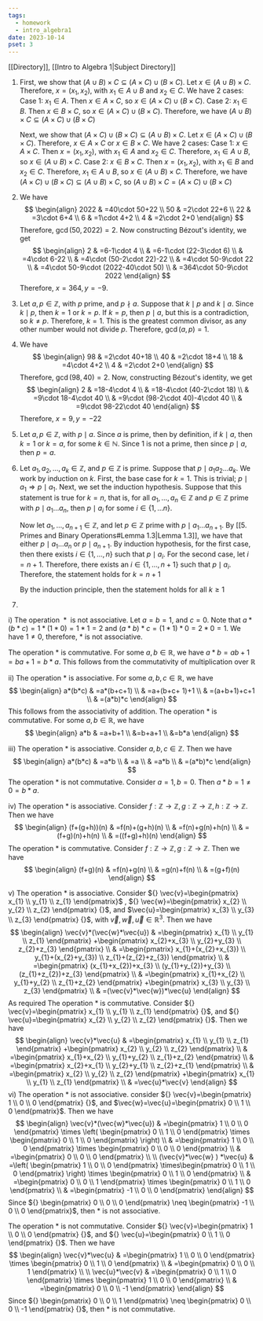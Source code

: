 ```yaml
---
tags:
  - homework
  - intro_algebra1
date: 2023-10-14
pset: 3
---
```

[[Directory]], [[Intro to Algebra 1|Subject Directory]]
1. First, we show that ${} (A \cup B)\times C\subseteq(A\times C)\cup(B\times C)$. Let ${} x \in (A\cup B)\times C {}$. Therefore, ${} x=(x_{1},\, x_{2}) {}$, with ${} x_{1}\in A\cup B {}$ and ${} x_{2} \in  C {}$. We have 2 cases:
	Case 1: ${} x_{1} \in  A$. Then ${} x \in A\times C {}$, so ${} x \in  (A\times C)\cup(B\times C) {}$. 
	Case 2: ${} x_{1} \in  B {}$. Then ${} x \in  B\times C {}$, so ${} x \in  (A\times C)\cup(B\times C)$.
	Therefore, we have ${} (A \cup B)\times C\subseteq(A\times C)\cup(B\times C) {}$

	Next, we show that ${} (A\times C)\cup(B\times C)\subseteq{} (A \cup B)\times C {}$. Let ${} x \in  (A\times C)\cup(B\times C) {}$. Therefore, ${} x \in A\times C {}$ or ${} x \in  B\times C {}$. We have 2 cases:
	Case 1: ${} x \in  A\times C {}$. Then ${} x=(x_{1},\, x_{2})$, with ${} x_{1}\in  A$ and ${} x_{2}\in C {}$. Therefore, ${} x_{1}\in A\cup B {}$, so ${} x \in  (A\cup B)\times C {}$. 
	Case 2: ${} x \in B\times C {}$. Then ${} x=(x_{1},\, x_{2}) {}$, with ${} x_{1}\in B {}$ and ${} x_{2}\in C {}$. Therefore, ${} x_{1} \in  A\cup B {}$, so ${} x \in  (A\cup B)\times C {}$. 
	Therefore, we have $(A\times C)\cup(B\times C)\subseteq(A\cup B)\times C$, so ${} (A \cup B)\times C=(A\times C)\cup(B\times C) {}$

 2. We have
 $$
\begin{align}
2022 & =40\cdot 50+22 \\
50 & =2\cdot 22+6 \\
22 & =3\cdot 6+4 \\
6 & =1\cdot 4+2 \\
4 & =2\cdot 2+0
\end{align}
$$
	Therefore, ${} \gcd(50,\, 2022)=2$. Now constructing Bézout's identity, we get 
 $$
\begin{align}
2 & =6-1\cdot 4 \\
 & =6-1\cdot (22-3\cdot 6) \\
 & =4\cdot 6-22 \\
 & =4\cdot (50-2\cdot 22)-22 \\
 & =4\cdot 50-9\cdot 22 \\
 & =4\cdot 50-9\cdot (2022-40\cdot 50) \\
 & =364\cdot 50-9\cdot 2022
\end{align}
$$
	Therefore, ${} x=364,\, y=-9 {}$.

 3. Let ${} a,\, p \in  \mathbb{Z} {}$, with $p$ prime, and ${} p\nmid a$. Suppose that $k\mid p$ and $k\mid a$. Since $k\mid p$, then ${} k=1$ or ${} k=p {}$. If ${} k=p {}$, then $p\mid a$, but this is a contradiction, so $k\neq p$. Therefore, ${} k=1 {}$. This is the greatest common divisor, as any other number would not divide $p$. Therefore, ${} \gcd(a,\, p)=1. {}$

 4. We have
 $$
\begin{align}
98 & =2\cdot 40+18 \\
40 & =2\cdot 18+4 \\
18 & =4\cdot 4+2 \\
4 & =2\cdot 2+0
\end{align}
$$
	Therefore, $\gcd(98,\, 40)=2$. Now, constructing Bézout's identity, we get
 $$
\begin{align}
2 & =18-4\cdot 4 \\
 & =18-4\cdot (40-2\cdot 18) \\
 & =9\cdot 18-4\cdot 40 \\
 & =9\cdot (98-2\cdot 40)-4\cdot 40 \\
 & =9\cdot 98-22\cdot 40
\end{align}
$$
	Therefore, ${} x=9,\, y=-22 {}$

 5. Let ${} a,\, p \in  \mathbb{Z} {}$, with $p\mid a$. Since $a {}$ is prime, then by definition, if ${} k\mid a$, then ${} k=1 {}$ or $k=a$, for some ${} k\in \mathbb{N} {}$. Since $1$ is not a prime, then since $p\mid a$, then ${} p=a {}$.

 6. Let ${} a_{1},\, a_{2},\,\dots,\,a_{k}\in \mathbb{Z} {}$, and ${} p \in \mathbb{Z} {}$ is prime. Suppose that $p\mid a_{1}a_{2}\dots a_{k}$. We work by induction on $k$. First, the base case for ${} k=1 {}$. This is trivial; $p\mid a_{1}\Rightarrow p\mid a_{1} {}$. Next, we set the induction hypothesis. Suppose that this statement is true for ${} k=n {}$, that is, for all ${} a_{1},\,\dots,\,a_{n}\in \mathbb{Z} {}$ and $p \in  \mathbb{Z}$ prime with ${} p\mid a_{1}\dots a_{n} {}$, then ${} p\mid a_{i}$ for some ${} i\in \{ 1,\dots n \}$. 
 
	 Now let ${} a_{1},\,\dots,\,a_{n+1}\in \mathbb{Z} {}$, and let $p \in  \mathbb{Z}$ prime with ${} p\mid a_{1}\dots a_{n+1} {}$. By [[5. Primes and Binary Operations#Lemma 1.3|Lemma 1.3]], we have that either ${} p\mid a_{1}\dots a_{n} {}$ or ${} p\mid a_{n+1}$. By induction hypothesis, for the first case, then there exists ${} i\in \{ 1,\, \dots,\, n \} {}$ such that ${} p\mid a_{i}$. For the second case, let ${} i=n+1$. Therefore, there exists an ${} i \in  \{ 1,\,\dots,\,n+1 \} {}$ such that ${} p\mid a_{i}$. Therefore, the statement holds for ${} k=n+1 {}$

	  By the induction principle, then the statement holds for all $k\geq 1$

7. 
i) The operation ${} * {}$ is not associative. Let ${} a=b=1 {}$, and $c=0$. Note that ${} a*(b*c)=1*(1*0)=1*1=2$ and $(a*b)*c=(1*1)*0=2*0=1$. We have $1\neq 0$, therefore, $*$ is not associative. 

The operation $*$ is commutative. For some ${} a,\,  b \in  \mathbb{R} {}$, we have ${} a*b=ab+1=ba+1=b*a {}$. This follows from the commutativity of multiplication over ${} \mathbb{R} {}$

ii) The operation $*$ is associative. For some ${} a,\, b,\, c \in  \mathbb{R} {}$, we have
$$
\begin{align}
a*(b*c) & =a*(b+c+1) \\
 & =a+(b+c+ 1)+1 \\
 & =(a+b+1)+c+1 \\
 & =(a*b)*c
\end{align}
$$
This follows from the associativity of addition. 
The operation $*$ is commutative. For some ${} a,\, b \in  \mathbb{R} {}$, we have
$$
\begin{align}
a*b & =a+b+1 \\
 &=b+a+1 \\
 &=b*a
\end{align}
$$

iii) The operation $*$ is associative. Consider ${} a,\, b,\, c \in  \mathbb{Z} {}$. Then we have
$$
\begin{align}
a*(b*c) & =a*b \\
 & =a \\
 & =a*b \\
 & =(a*b)*c
\end{align}
$$
The operation $*$ is not commutative. Consider ${} a=1,\, b=0 {}$. Then $a*b=1\neq 0=b*a$.

iv) The operation $*$ is associative. Consider ${} f:\mathbb{Z}\to{} \mathbb{Z},\, g:\mathbb{Z}\to{} \mathbb{Z},\, h:\mathbb{Z}\to{} \mathbb{Z} {}$. Then we have
$$
\begin{align}
(f+(g+h))(n) & =f(n)+(g+h)(n) \\
	 & =f(n)+g(n)+h(n) \\
	 & =(f+g)(n)+h(n) \\
 & =((f+g)+h)(n)
\end{align}
$$
The operation $*$ is commutative. Consider ${} f:\mathbb{Z}\to{} \mathbb{Z},\, g:\mathbb{Z}\to{} \mathbb{Z} {}$. Then we have
$$
\begin{align}
(f+g)(n) & =f(n)+g(n) \\
 & =g(n)+f(n) \\
 & =(g+f)(n)
\end{align}
$$

v) The operation $*$ is associative. Consider ${} \vec{v}=\begin{pmatrix} x_{1} \\ y_{1} \\ z_{1} \end{pmatrix}$ , ${} \vec{w}=\begin{pmatrix} x_{2} \\ y_{2} \\ z_{2} \end{pmatrix}  {}$, and $\vec{u}=\begin{pmatrix} x_{3} \\ y_{3} \\ z_{3} \end{pmatrix} {}$, with ${} \vec{v},\, \vec{w},\, \vec{u}\in \mathbb{R}^{3} {}$. Then we have
$$
\begin{align}
\vec{v}*(\vec{w}*\vec{u}) & =\begin{pmatrix} x_{1} \\ y_{1} \\ z_{1} \end{pmatrix} +\begin{pmatrix} x_{2}+x_{3} \\ y_{2}+y_{3} \\ z_{2}+z_{3} \end{pmatrix}  \\
 & =\begin{pmatrix} x_{1}+(x_{2}+x_{3}) \\ y_{1}+(x_{2}+y_{3}) \\ z_{1}+(z_{2}+z_{3}) \end{pmatrix}  \\
 & =\begin{pmatrix} (x_{1}+x_{2})+x_{3} \\ (y_{1}+y_{2})+y_{3} \\ (z_{1}+z_{2})+z_{3} \end{pmatrix}  \\
 & =\begin{pmatrix} x_{1}+x_{2} \\ y_{1}+y_{2} \\ z_{1}+z_{2} \end{pmatrix} +\begin{pmatrix} x_{3} \\ y_{3} \\ z_{3} \end{pmatrix}  \\
 & =(\vec{v}*\vec{w})*\vec{u}
\end{align}
$$
As required
The operation $*$ is commutative. Consider ${} \vec{v}=\begin{pmatrix} x_{1} \\ y_{1} \\ z_{1} \end{pmatrix}  {}$, and ${} \vec{u}=\begin{pmatrix} x_{2} \\ y_{2} \\ z_{2} \end{pmatrix}  {}$. Then we have
$$
\begin{align}
\vec{v}*\vec{u} & =\begin{pmatrix} x_{1} \\ y_{1} \\ z_{1} \end{pmatrix} +\begin{pmatrix} x_{2} \\ y_{2} \\ z_{2} \end{pmatrix}  \\
 & =\begin{pmatrix} x_{1}+x_{2} \\ y_{1}+y_{2} \\ z_{1}+z_{2} \end{pmatrix}  \\
 & =\begin{pmatrix} x_{2}+x_{1} \\ y_{2}+y_{1} \\ z_{2}+z_{1} \end{pmatrix}  \\
 & =\begin{pmatrix} x_{2} \\ y_{2} \\ z_{2} \end{pmatrix} +\begin{pmatrix} x_{1} \\ y_{1} \\ z_{1} \end{pmatrix}  \\
 & =\vec{u}*\vec{v}
\end{align}
$$
vi) The operation $*$ is not associative. consider ${} \vec{v}=\begin{pmatrix} 1 \\ 0 \\ 0 \end{pmatrix} {}$, and $\vec{w}=\vec{u}=\begin{pmatrix} 0 \\ 1 \\ 0 \end{pmatrix}$. Then we have
$$
\begin{align}
\vec{v}*(\vec{w}*\vec{u}) & =\begin{pmatrix} 1 \\ 0 \\ 0 \end{pmatrix} \times \left( \begin{pmatrix} 0 \\ 1 \\ 0 \end{pmatrix} \times \begin{pmatrix} 0 \\ 1 \\ 0 \end{pmatrix}  \right)  \\
 & =\begin{pmatrix} 1 \\ 0 \\ 0 \end{pmatrix} \times \begin{pmatrix} 0 \\ 0 \\ 0 \end{pmatrix}  \\
 & =\begin{pmatrix} 0 \\ 0 \\ 0 \end{pmatrix}  \\
 \\
(\vec{v}*\vec{w} ) *\vec{u} & =\left( \begin{pmatrix} 1 \\ 0 \\ 0 \end{pmatrix} \times\begin{pmatrix} 0 \\ 1 \\ 0 \end{pmatrix}  \right) \times \begin{pmatrix} 0 \\ 1 \\ 0 \end{pmatrix}  \\
 & =\begin{pmatrix} 0 \\ 0 \\ 1 \end{pmatrix} \times \begin{pmatrix} 0 \\ 1 \\ 0 \end{pmatrix}  \\
 & =\begin{pmatrix} -1 \\ 0 \\ 0 \end{pmatrix} 
\end{align}
$$
Since ${} \begin{pmatrix} 0 \\ 0 \\ 0 \end{pmatrix} \neq \begin{pmatrix} -1 \\ 0 \\ 0 \end{pmatrix}$, then $*$ is not associative. 

The operation $*$ is not commutative. Consider ${} \vec{v}=\begin{pmatrix} 1 \\ 0 \\ 0 \end{pmatrix}  {}$, and ${} \vec{u}=\begin{pmatrix} 0 \\ 1 \\ 0 \end{pmatrix}  {}$. Then we have
$$
\begin{align}
\vec{v}*\vec{u} & =\begin{pmatrix} 1 \\ 0 \\ 0 \end{pmatrix} \times \begin{pmatrix} 0 \\ 1 \\ 0 \end{pmatrix}  \\
 & =\begin{pmatrix} 0 \\ 0 \\ 1 \end{pmatrix}  \\
 \\
\vec{u}*\vec{v} & =\begin{pmatrix} 0 \\ 1 \\ 0 \end{pmatrix} \times \begin{pmatrix} 1 \\ 0 \\ 0 \end{pmatrix}  \\
 & =\begin{pmatrix} 0 \\ 0 \\ -1 \end{pmatrix} 
\end{align}
$$
Since ${} \begin{pmatrix} 0 \\ 0 \\ 1 \end{pmatrix} \neq \begin{pmatrix} 0 \\ 0 \\ -1 \end{pmatrix}  {}$, then $*$ is not commutative. 
